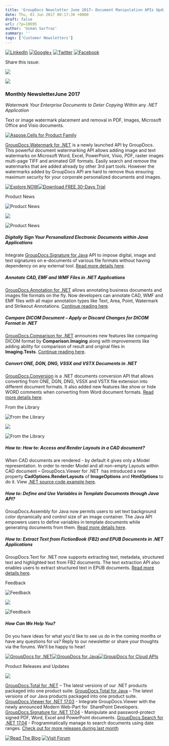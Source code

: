 ```yaml
---
title: 'GroupDocs Newsletter June 2017– Document Manipulation APIs Updates, Code Examples'
date: Thu, 01 Jun 2017 00:17:36 +0000
draft: false
url: /?p=10695
author: 'Usman Sarfraz'
summary: ''
tags: ['Customer Newsletters']
---
```


[![LinkedIn](https://newsletter.groupdocs.com/uploadimages/image/linkedIn-Icon.png)](https://www.linkedin.com/company/2464175?utm_source=nl&utm_campaign=nl-june17&utm_medium=link) [![Google+](https://newsletter.groupdocs.com/uploadimages/image/googlePlus-Icon.png)](https://plus.google.com/u/0/b/103611049630322465740/+GroupDocs/?utm_source=nl&utm_campaign=nl-june17&utm_medium=link) [![Twitter](https://newsletter.groupdocs.com/uploadimages/image/twitter-Icon.png)](https://twitter.com/GroupDocs?utm_source=nl&utm_campaign=nl-june17&utm_medium=link) [![Facebook](https://newsletter.groupdocs.com/uploadimages/image/facebook-Icon.png)](https://www.facebook.com/GroupDocsApp/?utm_source=nl&utm_campaign=nl-june17&utm_medium=link)

Share this issue:

![](http://newsletter.aspose.com/uploadimages/image/asposeimages/newsletter/separator-690px.png)

[![](https://newsletter.groupdocs.com/uploadimages/image/logo-white.png)](https://www.groupdocs.com/?utm_source=nl&utm_campaign=nl-june17&utm_medium=link)

### Monthly NewsletterJune 2017

_Watermark Your Enterprise Documents to Deter Copying_ Within any _.NET Application_

Text or image watermark placement and removal in PDF, Images, Microsoft Office and Visio documents.

[![Aspose.Cells for Product Family](https://newsletter.groupdocs.com/uploadimages/image/AdvertGraphics-June2017-GD.png?utm_source=nl&utm_campaign=nl-june17&utm_medium=link "GroupDocs.Watermark for Product Family")](https://www.groupdocs.com/products/watermark?utm_source=nl&utm_campaign=nl-june17&utm_medium=link)

[GroupDocs.Watermark for .NET](https://www.groupdocs.com/products/watermark/net?utm_source=nl&utm_campaign=nl-june17&utm_medium=link) is a newly launched API by GroupDocs. This powerful document watermarking API allows adding image and text watermarks on Microsoft Word, Excel, PowerPoint, Visio, PDF, raster images multi-page TIFF and animated GIF formats. Easily search and remove the watermarks that are added already by other 3rd part tools. However the watermarks added by GroupDocs API are hard to remove thus ensuring maximum security for your corporate personalized documents and images.

[![Explore NOW](https://newsletter.groupdocs.com/uploadimages/image/ActionButtonsJun2017-GD.png?utm_source=nl&utm_campaign=nl-june17&utm_medium=link "Explore NOW")](https://www.groupdocs.com/products/watermark?utm_source=nl&utm_campaign=nl-june17&utm_medium=link)[![Download FREE 30-Days Trial](https://newsletter.groupdocs.com/uploadimages/image/advertActionButton-free-GD.png?utm_source=nl&utm_campaign=nl-june17&utm_medium=link "Download FREE 30-Days Trial")](https://downloads.groupdocs.com/watermark/net?utm_source=nl&utm_campaign=nl-june17&utm_medium=link)

Product News

![Product News](https://newsletter.aspose.com/uploadimages/image/asposeimages/newsletter/productNews-Icon.png)

![](http://newsletter.aspose.com/uploadimages/image/asposeimages/newsletter/separator-630px.png)

![Product News](http://newsletter.aspose.com/uploadimages/image/asposeimages/newsletter/productNews-Icon.png)

##### Digitally Sign Your Personalized Electronic Documents within Java Applications

Integrate [GroupDocs.Signature for Java](https://www.groupdocs.com/products/signature/java?utm_source=nl&utm_campaign=nl-june17&utm_medium=link) API to impose digital, image and text signatures on e-documents of various file formats without having dependency on any external tool. [Read more details here](https://blog.groupdocs.com/2017/05/introducing-groupdocs.signature-for-java-17.1.0/?utm_source=nl&utm_campaign=nl-june17&utm_medium=link).

##### Annotate CAD, EMF and WMF Files in .NET Applications

[GroupDocs.Annotation for .NET](https://www.groupdocs.com/products/annotation/net?utm_source=nl&utm_campaign=nl-june17&utm_medium=link) allows annotating business documents and images file formats on the fly. Now developers can annotate CAD, WMF and EMF files with all major annotation types like Text, Area, Point, Watermark and Strikeout Annotations. [Continue reading here](https://blog.groupdocs.com/2017/04/cad-emf-wmf-file-formats-support-introduced-groupdocs.annotation-.net-v17.3.0/?utm_source=nl&utm_campaign=nl-june17&utm_medium=link).

##### Compare DICOM Document – Apply or Discard Changes for DICOM Format in .NET

[GroupDocs.Comparison for .NET](https://www.groupdocs.com/products/comparison/net?utm_source=nl&utm_campaign=nl-june17&utm_medium=link) announces new features like comparing DICOM format by **Comparison.Imaging** along with improvements like adding ability for comparison of result and original files in **Imaging.Tests**. [Continue reading here](https://blog.groupdocs.com/2017/04/summary-page-dicom-format-images-introduced-groupdocs.comparison-.net-api-v17.3.0/?utm_source=nl&utm_campaign=nl-june17&utm_medium=link).

##### Convert ONE, DGN, DNG, VSSX and VSTX Documents in .NET

[GroupDocs.Conversion](https://www.groupdocs.com/products/conversion/net?utm_source=nl&utm_campaign=nl-june17&utm_medium=link) is a .NET documents conversion API that allows converting from ONE, DGN, DNG, VSSX and VSTX file extension into different document formats. It also added new features like show or hide WORD comments when converting from Word document formats. [Read more details here](https://blog.groupdocs.com/2017/04/one-dng-dgn-vssx-vstx-file-formats-introduced-groupdocs.conversion-.net-v17.3.0/?utm_source=nl&utm_campaign=nl-june17&utm_medium=link).

From the Library

![From the Library](https://newsletter.aspose.com/uploadimages/image/asposeimages/newsletter/fromLibrary-Icon.png)

![](http://newsletter.aspose.com/uploadimages/image/asposeimages/newsletter/separator-630px.png)

![From the Library](https://newsletter.aspose.com/uploadimages/image/asposeimages/newsletter/fromLibrary-Icon.png)

##### How to: How to: Access and Render Layouts in a CAD document?

When CAD documents are rendered - by default it gives only a Model representation. In order to render Model and all non-empty Layouts within CAD document – GroupDocs.Viewer for .NET  has introduced a new property **CadOptions.RenderLayouts** of **ImageOptions** and **HtmlOptions** to do it. View [.NET source code example here](https://blog.groupdocs.com/2017/04/releasing-groupdocs.viewer-.net-17.4.0/?utm_source=nl&utm_campaign=nl-june17&utm_medium=link).

##### How to: Define and Use Variables in Template Documents through Java API?

GroupDocs.Assembly for Java now permits users to set text background color dynamically and control size of an image container. The Java API empowers users to define variables in template documents while generating documents from them. [Read more details here](https://blog.groupdocs.com/2017/05/introducing-groupdocs.assembly-java-17.5.0/?utm_source=nl&utm_campaign=nl-june17&utm_medium=link).

##### How to: Extract Text from FictionBook (FB2) and EPUB Documents in .NET Applications

GroupDocs.Text for .NET now supports extracting text, metadata, structured text and highlighted text from FB2 documents. The text extraction API also enables users to extract structured text in EPUB documents. [Read more details here](https://blog.groupdocs.com/2017/05/groupdocs.text-.net-17.05-now-supports-fb2-files/?utm_source=nl&utm_campaign=nl-june17&utm_medium=link).

Feedback

![Feedback](https://newsletter.aspose.com/uploadimages/image/asposeimages/newsletter/giveFeedback-Icon.png)

![](http://newsletter.aspose.com/uploadimages/image/asposeimages/newsletter/separator-630px.png)

![Feedback](https://newsletter.aspose.com/uploadimages/image/asposeimages/newsletter/giveFeedback-Icon.png)

##### How Can We Help You?

Do you have ideas for what you'd like to see us do in the coming months or have any questions for us? Reply to our newsletter or share your thoughts via the forums. We'll be happy to hear!

[![GroupDocs for .NET](https://newsletter.groupdocs.com/uploadimages/image/dotNet-Icon.png)](https://www.groupdocs.com/products/total/net?utm_source=nl&utm_campaign=nl-june17&utm_medium=link)[![GroupDocs for Java](https://newsletter.groupdocs.com/uploadimages/image/java-Icon.png)](https://www.groupdocs.com/products/total/java?utm_source=nl&utm_campaign=nl-june17&utm_medium=link)[![GroupDocs for Cloud APIs](https://newsletter.groupdocs.com/uploadimages/image/cloudApi-Icon.png)](https://www.groupdocs.com/products/total/cloud?utm_source=nl&utm_campaign=nl-june17&utm_medium=link)

Product Releases and Updates

![](http://newsletter.aspose.com/uploadimages/image/asposeimages/newsletter/separator-630px.png)

[GroupDocs.Total for .NET](https://www.groupdocs.com/products/total/net?utm_source=nl&utm_campaign=nl-june17&utm_medium=link) – The latest versions of our .NET products packaged into one product suite. [GroupDocs.Total for Java](https://www.groupdocs.com/products/total/java?utm_source=nl&utm_campaign=nl-june17&utm_medium=link) – The latest versions of our Java products packaged into one product suite. [GroupDocs.Viewer for .NET 17.03](https://blog.groupdocs.com/2017/05/publishing-modern-sharepoint-web-part-groupdocs.viewer-.net./?utm_source=nl&utm_campaign=nl-june17&utm_medium=link) - Integrate GroupDocs.Viewer with the newly announced Modern Web-Part for  SharePoint Developers. [GroupDocs.Signature for .NET 17.04](https://blog.groupdocs.com/2017/05/manipulate-documents-password-using-groupdocs.signature-.net-17.04/?utm_source=nl&utm_campaign=nl-june17&utm_medium=link) - Manipulate and password-protect signed PDF, Word, Excel and PowerPoint documents. [GroupDocs.Search for .NET 17.04](https://blog.groupdocs.com/2017/04/use-date-ranges-search-groupdocs.search-.net-17.04/?utm_source=nl&utm_campaign=nl-june17&utm_medium=link) - Programmatically manage to search documents using date ranges. [Check out for more releases during last month](https://downloads.groupdocs.com/?utm_source=nl&utm_campaign=nl-june17&utm_medium=link)

[![Read The Blog](http://newsletter.aspose.com/uploadimages/image/asposeimages/newsletter/readBlog-ActionButton.png)](https://blog.aspose.com/?utm_source=nl&utm_campaign=nl-june17&utm_medium=link) [![Visit Forum](http://newsletter.aspose.com/uploadimages/image/asposeimages/newsletter/visitForum-ActionButton.png)](http://www.aspose.com/community/forums/default.aspx?utm_source=nl&utm_campaign=nl-june17&utm_medium=link)



